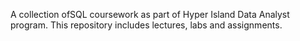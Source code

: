 A collection ofSQL coursework as part of Hyper Island Data Analyst program. This repository includes lectures, labs and assignments.
